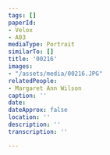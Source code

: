 ```yaml
---
tags: []
paperId:
- Velox
- A03
mediaType: Portrait
similarTo: []
title: '00216'
images:
- "/assets/media/00216.JPG"
relatedPeople:
- Margaret Ann Wilson
caption: ''
date: 
dateApprox: false
location: ''
description: ''
transcription: ''

---
```

